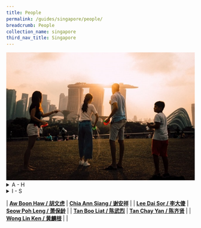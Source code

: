 ```yaml
---
title: People
permalink: /guides/singapore/people/
breadcrumb: People
collection_name: singapore
third_nav_title: Singapore
---
```

<img src="/images/category/people.jpg" alt="people banner" style="width:800px;" />

<style>
td {
  font-size: 50px
}
</style>


<details>
  <summary>A - H</summary>
  * <a href = "/guides/singapore/people/aw-boon-haw">Aw Boon Haw / 胡文虎</a><br>
  * <a href = "/guides/singapore/people/chia-ann-siang">Chia Ann Siang / 谢安祥</a><br>
</details>
<details>
<summary>I - S</summary>
  * <a href = "/guides/singapore/people/lee-dai-sor">Lee Dai Sor / 李大傻</a><br>
  * <a href = "/guides/singapore/people/seow-poh-leng">Seow Poh Leng / 萧保龄</a><br>
</details>


| [**Aw Boon Haw / 胡文虎**](/guides/singapore/people/aw-boon-haw) | [**Chia Ann Siang / 谢安祥**](/guides/singapore/people/chia-ann-siang) |
| [**Lee Dai Sor / 李大傻**](/guides/singapore/people/lee-dai-sor) | [**Seow Poh Leng / 萧保龄**](/guides/singapore/people/seow-poh-leng) |
| [**Tan Boo Liat / 陈武烈**](/guides/singapore/people/tan-boo-liat) | [**Tan Chay Yan / 陈齐贤**](/guides/singapore/people/tan-chay-yan) |
| [**Wong Lin Ken / 黄麟根**](/guides/singapore/people/wong-lin-ken) |  |